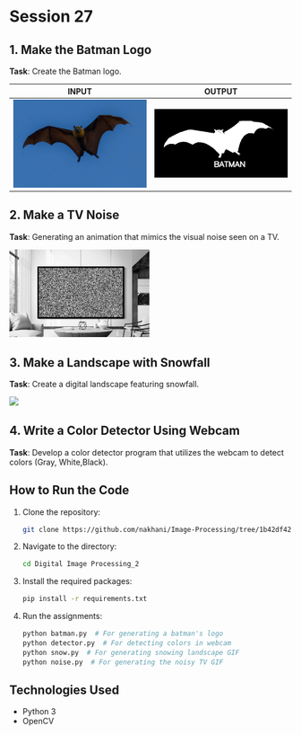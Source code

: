 # Session 27

## 1. Make the Batman Logo

**Task**: Create the Batman logo.

| INPUT | OUTPUT| 
|:----------:|:----------:|
|<img src="batman/image.jpg" width = "250">|<img src="batman/batman.jpg" width = "250" height= "122">| 

## 2. Make a TV Noise 

**Task**: Generating an animation that mimics the visual noise seen on a TV.


 <img src="noise\tv_noise.gif" width = "250">


## 3. Make a Landscape with Snowfall 

**Task**: Create a digital landscape featuring snowfall.


 <img src="landscape\snowfall.gif" width = "250">




## 4. Write a Color Detector Using Webcam

**Task**: Develop a color detector program that utilizes the webcam to detect colors (Gray, White,Black).


## How to Run the Code
1. Clone the repository:
   ```sh
   git clone https://github.com/nakhani/Image-Processing/tree/1b42df42485fd7b7ca4e32dc48c2ed0a0930c99d/Digital%20Image%20Processing_2
   ```

2. Navigate to the directory:
   ```sh
   cd Digital Image Processing_2
   ```

3. Install the required packages:
   ```sh
   pip install -r requirements.txt
   ```

4. Run the assignments:
   ```sh
   python batman.py  # For generating a batman's logo
   python detector.py  # For detecting colors in webcam
   python snow.py  # For generating snowing landscape GIF
   python noise.py  # For generating the noisy TV GIF
   ```

## Technologies Used
- Python 3
- OpenCV
